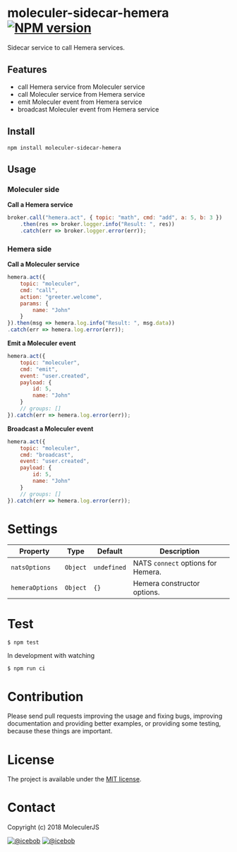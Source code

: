 # moleculer-sidecar-hemera [![NPM version](https://img.shields.io/npm/v/moleculer-sidecar-hemera.svg)](https://www.npmjs.com/package/moleculer-sidecar-hemera)

Sidecar service to call Hemera services.

## Features
- call Hemera service from Moleculer service
- call Moleculer service from Hemera service
- emit Moleculer event from Hemera service
- broadcast Moleculer event from Hemera service

## Install
```
npm install moleculer-sidecar-hemera
```

## Usage

### Moleculer side

**Call a Hemera service**

```js
broker.call("hemera.act", { topic: "math", cmd: "add", a: 5, b: 3 })
    .then(res => broker.logger.info("Result: ", res))
    .catch(err => broker.logger.error(err));

```

### Hemera side

**Call a Moleculer service**

```js
hemera.act({
    topic: "moleculer",
    cmd: "call",
    action: "greeter.welcome",
    params: {
        name: "John"
    }
}).then(msg => hemera.log.info("Result: ", msg.data))
.catch(err => hemera.log.error(err));
```

**Emit a Moleculer event**

```js
hemera.act({
    topic: "moleculer",
    cmd: "emit",
    event: "user.created",
    payload: {
        id: 5,
        name: "John"
    }
    // groups: []
}).catch(err => hemera.log.error(err));
```

**Broadcast a Moleculer event**

```js
hemera.act({
    topic: "moleculer",
    cmd: "broadcast",
    event: "user.created",
    payload: {
        id: 5,
        name: "John"
    }
    // groups: []
}).catch(err => hemera.log.error(err));
```

# Settings

| Property | Type | Default | Description |
| -------- | ---- | ------- | ----------- |
| `natsOptions` | `Object` | `undefined` | NATS `connect` options for Hemera. |
| `hemeraOptions` | `Object` | `{}` | Hemera constructor options. |


# Test
```
$ npm test
```

In development with watching

```
$ npm run ci
```

# Contribution
Please send pull requests improving the usage and fixing bugs, improving documentation and providing better examples, or providing some testing, because these things are important.

# License
The project is available under the [MIT license](https://tldrlegal.com/license/mit-license).

# Contact
Copyright (c) 2018 MoleculerJS

[![@icebob](https://img.shields.io/badge/github-moleculerjs-green.svg)](https://github.com/moleculerjs) [![@icebob](https://img.shields.io/badge/twitter-Icebobcsi-blue.svg)](https://twitter.com/Icebobcsi)